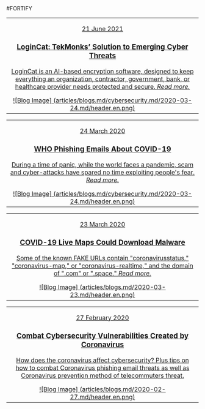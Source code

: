 <div class="bloglists" markdown="1">
#FORTIFY

|   |
|:------------:|
|[<p class="date">21 June 2021</p><div class="bloglist"><h3>LoginCat: TekMonks’ Solution to Emerging Cyber Threats</h3><p>LoginCat is an AI-based encryption software, designed to keep everything an organization, contractor, government, bank, or healthcare provider needs protected and secure. *Read more.*</p></div> ![Blog Image] (articles/blogs.md/cybersecurity.md/2020-03-24.md/header.en.png)]({{#makeLink}}./blogarticle.html?blogs_path=./blogs.md/2021-06-21.md&menu_path=/{{/makeLink}})|

|   |
|:------------:|
|[<p class="date">24 March 2020</p><div class="bloglist"><h3>WHO Phishing Emails About COVID-19</h3><p>During a time of panic, while the world faces a pandemic, scam and cyber-attacks have spared no time exploiting people's fear. *Read more.*</p></div> ![Blog Image] (articles/blogs.md/cybersecurity.md/2020-03-24.md/header.en.png)]({{#makeLink}}./blogarticle.html?blogs_path=./blogs.md/cybersecurity.md/2020-03-24.md&menu_path=/{{/makeLink}})|

|   |
|:------------:|
|[<p class="date">23 March 2020</p><div class="bloglist"><h3>COVID-19 Live Maps Could Download Malware</h3><p>Some of the known FAKE URLs contain "coronavirusstatus," "coronavirus-map," or "coronavirus-realtime," and the domain of ".com" or ".space." *Read more.*</p></div> ![Blog Image] (articles/blogs.md/2020-03-23.md/header.en.png)]({{#makeLink}}./blogarticle.html?blogs_path=./blogs.md/2020-03-23.md&menu_path=/{{/makeLink}})|

|   |
|:------------:|
|[<p class="date">27 February 2020</p><div class="bloglist"><h3>Combat Cybersecurity Vulnerabilities Created by Coronavirus</h3><p>How does the coronavirus affect cybersecurity? Plus tips on how to combat Coronavirus phishing email threats as well as Coronavirus prevention method of telecommuters threat.</p></div> ![Blog Image] (articles/blogs.md/2020-02-27.md/header.en.png)]({{#makeLink}}./blogarticle.html?blogs_path=./blogs.md/2020-02-27.md&menu_path=/{{/makeLink}})|
</div>

